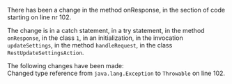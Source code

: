 There has been a change in the method onResponse, in the section of code starting on line nr 102.
  
The change is in a catch statement, in a try statement, in the method ```onResponse```, in the class ```1```, in an initialization, in the invocation ```updateSettings```, in the method ```handleRequest```, in the class ```RestUpdateSettingsAction```.
  
The following changes have been made:  
Changed type reference from ```java.lang.Exception``` to ```Throwable``` on line 102.  
